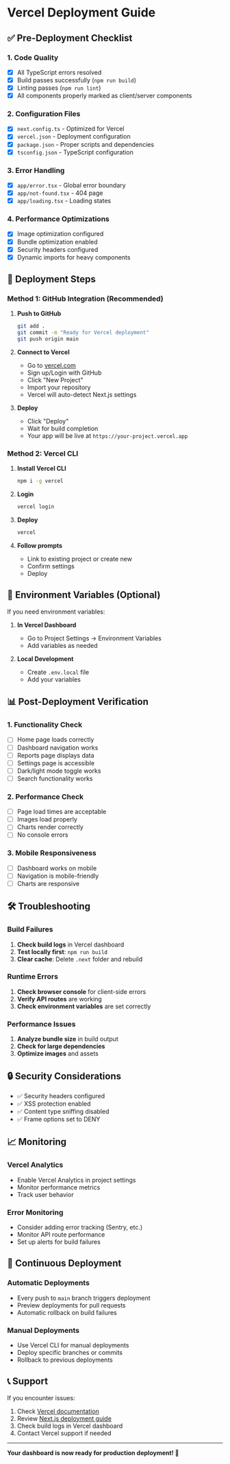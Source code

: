 # Vercel Deployment Guide

## ✅ Pre-Deployment Checklist

### 1. Code Quality
- [x] All TypeScript errors resolved
- [x] Build passes successfully (`npm run build`)
- [x] Linting passes (`npm run lint`)
- [x] All components properly marked as client/server components

### 2. Configuration Files
- [x] `next.config.ts` - Optimized for Vercel
- [x] `vercel.json` - Deployment configuration
- [x] `package.json` - Proper scripts and dependencies
- [x] `tsconfig.json` - TypeScript configuration

### 3. Error Handling
- [x] `app/error.tsx` - Global error boundary
- [x] `app/not-found.tsx` - 404 page
- [x] `app/loading.tsx` - Loading states

### 4. Performance Optimizations
- [x] Image optimization configured
- [x] Bundle optimization enabled
- [x] Security headers configured
- [x] Dynamic imports for heavy components

## 🚀 Deployment Steps

### Method 1: GitHub Integration (Recommended)

1. **Push to GitHub**
   ```bash
   git add .
   git commit -m "Ready for Vercel deployment"
   git push origin main
   ```

2. **Connect to Vercel**
   - Go to [vercel.com](https://vercel.com)
   - Sign up/Login with GitHub
   - Click "New Project"
   - Import your repository
   - Vercel will auto-detect Next.js settings

3. **Deploy**
   - Click "Deploy"
   - Wait for build completion
   - Your app will be live at `https://your-project.vercel.app`

### Method 2: Vercel CLI

1. **Install Vercel CLI**
   ```bash
   npm i -g vercel
   ```

2. **Login**
   ```bash
   vercel login
   ```

3. **Deploy**
   ```bash
   vercel
   ```

4. **Follow prompts**
   - Link to existing project or create new
   - Confirm settings
   - Deploy

## 🔧 Environment Variables (Optional)

If you need environment variables:

1. **In Vercel Dashboard**
   - Go to Project Settings → Environment Variables
   - Add variables as needed

2. **Local Development**
   - Create `.env.local` file
   - Add your variables

## 📊 Post-Deployment Verification

### 1. Functionality Check
- [ ] Home page loads correctly
- [ ] Dashboard navigation works
- [ ] Reports page displays data
- [ ] Settings page is accessible
- [ ] Dark/light mode toggle works
- [ ] Search functionality works

### 2. Performance Check
- [ ] Page load times are acceptable
- [ ] Images load properly
- [ ] Charts render correctly
- [ ] No console errors

### 3. Mobile Responsiveness
- [ ] Dashboard works on mobile
- [ ] Navigation is mobile-friendly
- [ ] Charts are responsive

## 🛠️ Troubleshooting

### Build Failures
1. **Check build logs** in Vercel dashboard
2. **Test locally first**: `npm run build`
3. **Clear cache**: Delete `.next` folder and rebuild

### Runtime Errors
1. **Check browser console** for client-side errors
2. **Verify API routes** are working
3. **Check environment variables** are set correctly

### Performance Issues
1. **Analyze bundle size** in build output
2. **Check for large dependencies**
3. **Optimize images** and assets

## 🔒 Security Considerations

- ✅ Security headers configured
- ✅ XSS protection enabled
- ✅ Content type sniffing disabled
- ✅ Frame options set to DENY

## 📈 Monitoring

### Vercel Analytics
- Enable Vercel Analytics in project settings
- Monitor performance metrics
- Track user behavior

### Error Monitoring
- Consider adding error tracking (Sentry, etc.)
- Monitor API route performance
- Set up alerts for build failures

## 🔄 Continuous Deployment

### Automatic Deployments
- Every push to `main` branch triggers deployment
- Preview deployments for pull requests
- Automatic rollback on build failures

### Manual Deployments
- Use Vercel CLI for manual deployments
- Deploy specific branches or commits
- Rollback to previous deployments

## 📞 Support

If you encounter issues:
1. Check [Vercel documentation](https://vercel.com/docs)
2. Review [Next.js deployment guide](https://nextjs.org/docs/deployment)
3. Check build logs in Vercel dashboard
4. Contact Vercel support if needed

---

**Your dashboard is now ready for production deployment! 🎉** 